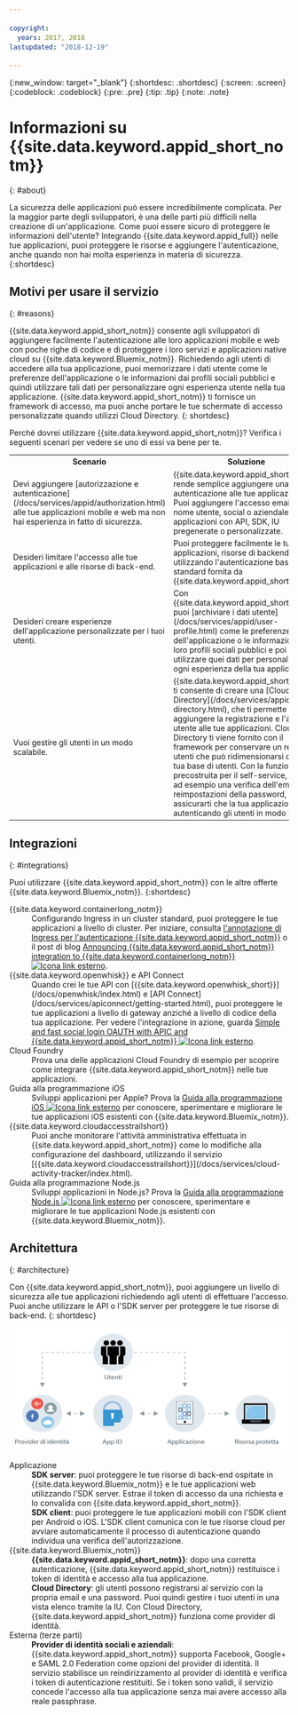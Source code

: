 ```yaml
---

copyright:
  years: 2017, 2018
lastupdated: "2018-12-19"

---
```


{:new_window: target="_blank"}
{:shortdesc: .shortdesc}
{:screen: .screen}
{:codeblock: .codeblock}
{:pre: .pre}
{:tip: .tip}
{:note: .note}

# Informazioni su {{site.data.keyword.appid_short_notm}}
{: #about}

La sicurezza delle applicazioni può essere incredibilmente complicata. Per la maggior parte degli sviluppatori, è una delle parti più difficili nella creazione di un'applicazione. Come puoi essere sicuro di proteggere le informazioni dell'utente? Integrando {{site.data.keyword.appid_full}} nelle tue applicazioni, puoi proteggere le risorse e aggiungere l'autenticazione, anche quando non hai molta esperienza in materia di sicurezza.
{:shortdesc}


## Motivi per usare il servizio
{: #reasons}

{{site.data.keyword.appid_short_notm}} consente agli sviluppatori di aggiungere facilmente l'autenticazione alle loro applicazioni mobile e web con poche righe di codice e di proteggere i loro servizi e applicazioni native cloud su {{site.data.keyword.Bluemix_notm}}. Richiedendo agli utenti di accedere alla tua applicazione, puoi memorizzare i dati utente come le preferenze dell'applicazione o le informazioni dai profili sociali pubblici e quindi utilizzare tali dati per personalizzare ogni esperienza utente nella tua applicazione. {{site.data.keyword.appid_short_notm}} ti fornisce un framework di accesso, ma puoi anche portare le tue schermate di accesso personalizzate quando utilizzi Cloud Directory.
{: shortdesc}

Perché dovrei utilizzare {{site.data.keyword.appid_short_notm}}? Verifica i seguenti scenari per vedere se uno di essi va bene per te.

<table>
  <tr>
    <th>Scenario</th>
    <th>Soluzione</th>
  </tr>
  <tr>
    <td>Devi aggiungere [autorizzazione e autenticazione](/docs/services/appid/authorization.html) alle tue applicazioni mobile e web ma non hai esperienza in fatto di sicurezza.</td>
    <td>{{site.data.keyword.appid_short_notm}} rende semplice aggiungere una fase di autenticazione alle tue applicazioni. Puoi aggiungere l'accesso email o nome utente, social o aziendale alle tue applicazioni con API, SDK, IU pregenerate o personalizzate.</td>
  </tr>
  <tr>
    <td>Desideri limitare l'accesso alle tue applicazioni e alle risorse di back-end.</td>
    <td>Puoi proteggere facilmente le tue applicazioni, risorse di backend e API utilizzando l'autenticazione basata sugli standard fornita da {{site.data.keyword.appid_short_notm}}.</td>
  </tr>
  <tr>
    <td>Desideri creare esperienze dell'applicazione personalizzate per i tuoi utenti.</td>
    <td>Con {{site.data.keyword.appid_short_notm}}, puoi [archiviare i dati utente](/docs/services/appid/user-profile.html) come le preferenze dell'applicazione o le informazioni dai loro profili sociali pubblici e poi utilizzare quei dati per personalizzare ogni esperienza della tua applicazione.</td>
  </tr>
  <tr>
    <td>Vuoi gestire gli utenti in un modo scalabile.</td>
    <td> {{site.data.keyword.appid_short_notm}} ti consente di creare una [Cloud Directory](/docs/services/appid/cloud-directory.html), che ti permette di aggiungere la registrazione e l'accesso utente alle tue applicazioni. Cloud Directory ti viene fornito con il framework per conservare un registro utenti che può ridimensionarsi con la tua base di utenti. Con la funzionalità precostruita per il self-service, come ad esempio una verifica dell'email e le reimpostazioni della password, puoi assicurarti che la tua applicazione stia autenticando gli utenti in modo sicuro.</td>
  </tr>
</table>


## Integrazioni
{: #integrations}

Puoi utilizzare {{site.data.keyword.appid_short_notm}} con le altre offerte {{site.data.keyword.Bluemix_notm}}.
{:shortdesc}

<dl>
  <dt>{{site.data.keyword.containerlong_notm}}</dt>
    <dd>Configurando Ingress in un cluster standard, puoi proteggere le tue applicazioni a livello di cluster. Per iniziare, consulta <a href="/docs/containers/cs_annotations.html#appid-auth">l'annotazione di Ingress per l'autenticazione {{site.data.keyword.appid_short_notm}}</a> o il post di blog <a href="https://www.ibm.com/blogs/bluemix/2018/05/announcing-app-id-integration-ibm-cloud-kubernetes-service/">Announcing {{site.data.keyword.appid_short_notm}} integration to {{site.data.keyword.containerlong_notm}} <img src="../../icons/launch-glyph.svg" alt="Icona link esterno"></a>.</dd>
  <dt>{{site.data.keyword.openwhisk}} e API Connect</dt>
    <dd>Quando crei le tue API con [{{site.data.keyword.openwhisk_short}}](/docs/openwhisk/index.html) e [API Connect](/docs/services/apiconnect/getting-started.html), puoi proteggere le tue applicazioni a livello di gateway anziché a livello di codice della tua applicazione. Per vedere l'integrazione in azione, guarda <a href="https://www.youtube.com/watch?v=Fa9YD2NGZiE" target="_blank">Simple and fast social login OAUTH with APIC and {{site.data.keyword.appid_short_notm}} <img src="../../icons/launch-glyph.svg" alt="Icona link esterno"></a>.</dd>
  <dt>Cloud Foundry</dt>
    <dd>Prova una delle applicazioni Cloud Foundry di esempio per scoprire come integrare {{site.data.keyword.appid_short_notm}} nelle tue applicazioni.</dd>
  <dt>Guida alla programmazione iOS</dt>
    <dd>Sviluppi applicazioni per Apple? Prova la <a href="https://console.bluemix.net/docs/swift/index.html#overview" target="_blank">Guida alla programmazione iOS <img src="../../icons/launch-glyph.svg" alt="Icona link esterno"></a> per conoscere, sperimentare e migliorare le tue applicazioni iOS esistenti con {{site.data.keyword.Bluemix_notm}}.</dd>
  <dt>{{site.data.keyword.cloudaccesstrailshort}}</dt>
    <dd>Puoi anche monitorare l'attività amministrativa effettuata in {{site.data.keyword.appid_short_notm}} come lo modifiche alla configurazione del dashboard, utilizzando il servizio [{{site.data.keyword.cloudaccesstrailshort}}](/docs/services/cloud-activity-tracker/index.html).</dd>
  <dt>Guida alla programmazione Node.js</dt>
    <dd>Sviluppi applicazioni in Node.js? Prova la <a href="https://console.bluemix.net/docs/node/index.html#getting-started-tutorial" target="_blank">Guida alla programmazione Node.js <img src="../../icons/launch-glyph.svg" alt="Icona link esterno"></a> per conoscere, sperimentare e migliorare le tue applicazioni Node.js esistenti con {{site.data.keyword.Bluemix_notm}}.</dd>
</dl>


## Architettura
{: #architecture}

Con {{site.data.keyword.appid_short_notm}}, puoi aggiungere un livello di sicurezza alle tue applicazioni richiedendo agli utenti di effettuare l'accesso. Puoi anche utilizzare le API o l'SDK server per proteggere le tue risorse di back-end.
{: shortdesc}

![{{site.data.keyword.appid_short_notm}} diagramma architettura](images/appid_architecture1.png)

<dl>
  <dt>Applicazione</dt>
    <dd><strong>SDK server</strong>: puoi proteggere le tue risorse di back-end ospitate in {{site.data.keyword.Bluemix_notm}} e le tue applicazioni web utilizzando l'SDK server. Estrae il token di accesso da una richiesta e lo convalida con {{site.data.keyword.appid_short_notm}}. </br>
    <strong>SDK client</strong>: puoi proteggere le tue applicazioni mobili con l'SDK client per Android o iOS. L'SDK client comunica con le tue risorse cloud per avviare automaticamente il processo di autenticazione quando individua una verifica dell'autorizzazione.</dd>
  <dt>{{site.data.keyword.Bluemix_notm}}</dt>
    <dd><strong>{{site.data.keyword.appid_short_notm}}</strong>: dopo una corretta autenticazione, {{site.data.keyword.appid_short_notm}} restituisce i token di identità e accesso alla tua applicazione.</br>
    <strong>Cloud Directory</strong>: gli utenti possono registrarsi al servizio con la propria email e una password. Puoi quindi gestire i tuoi utenti in una vista elenco tramite la IU. Con Cloud Directory, {{site.data.keyword.appid_short_notm}} funziona come provider di identità.</dd>
  <dt>Esterna (terze parti)</dt>
    <dd><strong>Provider di identità sociali e aziendali</strong>:{{site.data.keyword.appid_short_notm}} supporta Facebook, Google+ e  SAML 2.0 Federation come opzioni del provider di identità. Il servizio stabilisce un reindirizzamento al provider di identità e verifica i token di autenticazione restituiti. Se i token sono validi, il servizio concede l'accesso alla tua applicazione senza mai avere accesso alla reale passphrase.</dd>
</dl>

</br>



